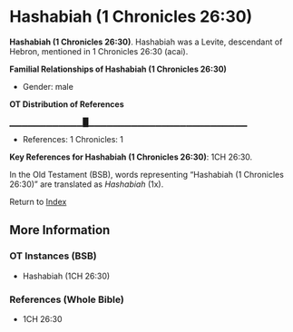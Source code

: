 # Hashabiah (1 Chronicles 26:30)
**Hashabiah (1 Chronicles 26:30)**. 
Hashabiah was a Levite, descendant of Hebron, mentioned in 1 Chronicles 26:30 (acai). 




**Familial Relationships of Hashabiah (1 Chronicles 26:30)**


* Gender: male


**OT Distribution of References**

▁▁▁▁▁▁▁▁▁▁▁▁█▁▁▁▁▁▁▁▁▁▁▁▁▁▁▁▁▁▁▁▁▁▁▁▁▁▁
* References: 1 Chronicles: 1



**Key References for Hashabiah (1 Chronicles 26:30)**: 
1CH 26:30. 


In the Old Testament (BSB), words representing “Hashabiah (1 Chronicles 26:30)” are translated as 
*Hashabiah* (1x). 




Return to [Index](00-Index.md)

## More Information

### OT Instances (BSB)

* Hashabiah (1CH 26:30)



### References (Whole Bible)

* 1CH 26:30



